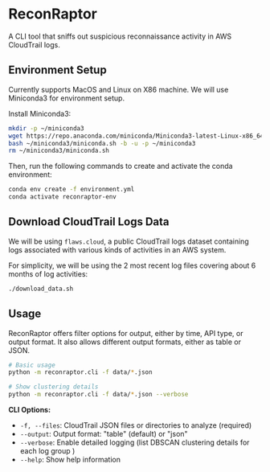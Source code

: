 # ReconRaptor

A CLI tool that sniffs out suspicious reconnaissance activity in AWS CloudTrail logs.

## Environment Setup
Currently supports MacOS and Linux on X86 machine. We will use Miniconda3 for environment setup.

Install Miniconda3:
```bash
mkdir -p ~/miniconda3
wget https://repo.anaconda.com/miniconda/Miniconda3-latest-Linux-x86_64.sh -O ~/miniconda3/miniconda.sh
bash ~/miniconda3/miniconda.sh -b -u -p ~/miniconda3
rm ~/miniconda3/miniconda.sh
```


Then, run the following commands to create and activate the conda environment:

```bash
conda env create -f environment.yml
conda activate reconraptor-env
```

## Download CloudTrail Logs Data

We will be using `flaws.cloud`, a public CloudTrail logs dataset containing logs associated with various kinds of activities in an AWS system.

For simplicity, we will be using the 2 most recent log files covering about 6 months of log activities:

```bash
./download_data.sh
```

## Usage

ReconRaptor offers filter options for output, either by time, API type, or output format. It also allows different output formats, either as table or JSON.

```bash
# Basic usage
python -m reconraptor.cli -f data/*.json

# Show clustering details
python -m reconraptor.cli -f data/*.json --verbose
```

**CLI Options:**

- `-f, --files`: CloudTrail JSON files or directories to analyze (required)
- `--output`: Output format: "table" (default) or "json"
- `--verbose`: Enable detailed logging (list DBSCAN clustering details for each log group )
- `--help`: Show help information

